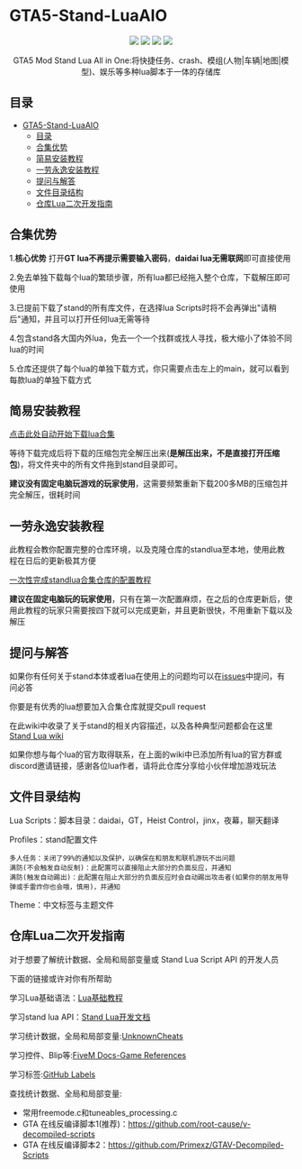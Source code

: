 # GTA5-Stand-LuaAIO

<p align="center">
  <a href="https://badges.toozhao.com/stats/01H69JD1N3ZWV3EDK36V3F5DJK"><img src="https://badges.toozhao.com/badges/01H69JD1N3ZWV3EDK36V3F5DJK/green.svg" /></a>
  <a href="https://discord.gg/wDcY8FFnt5"><img src="https://img.shields.io/discord/1167118210735276062?color=blue&label=discord&logo=discord&logoColor=white" /></a>
  <a href="http://qm.qq.com/cgi-bin/qm/qr?_wv=1027&k=wZuM0o7wOFfoiKDW5IxAxyKS_9p3nQ9x&authKey=sR9YMfGnCKK9hDviQMAOxMTfKwqiTSdgN3pw0B1NyWWBq6A3CWkuBHrHkSGbIhdB&noverify=0&group_code=242429835"><img src="https://img.shields.io/badge/QQ%E7%BE%A4-242429835-blue" /></a>
  <img src="https://img.shields.io/github/license/xhcherry/GTA5-Stand-LuaAIO" />
</p>

<p align="center">
  GTA5 Mod Stand Lua All in One:将快捷任务、crash、模组(人物|车辆|地图|模型)、娱乐等多种lua脚本于一体的存储库
</p>

## 目录

- [GTA5-Stand-LuaAIO](#gta5-stand-luaaio)
  - [目录](#目录)
  - [合集优势](#合集优势)
  - [简易安装教程](#简易安装教程)
  - [一劳永逸安装教程](#一劳永逸安装教程)
  - [提问与解答](#提问与解答)
  - [文件目录结构](#文件目录结构)
  - [仓库Lua二次开发指南](#仓库lua二次开发指南)

## 合集优势

1.**核心优势** 打开**GT lua不再提示需要输入密码**，**daidai lua无需联网**即可直接使用

2.免去单独下载每个lua的繁琐步骤，所有lua都已经拖入整个仓库，下载解压即可使用

3.已提前下载了stand的所有库文件，在选择lua Scripts时将不会再弹出"请稍后"通知，并且可以打开任何lua无需等待

4.包含stand各大国内外lua，免去一个一个找群或找人寻找，极大缩小了体验不同lua的时间

5.仓库还提供了每个lua的单独下载方式，你只需要点击左上的main，就可以看到每款lua的单独下载方式

## 简易安装教程

[点击此处自动开始下载lua合集](https://github.com/xhcherry/GTA5-Stand-LuaAIO/archive/refs/heads/main.zip)

等待下载完成后将下载的压缩包完全解压出来(**是解压出来，不是直接打开压缩包**)，将文件夹中的所有文件拖到stand目录即可。

**建议没有固定电脑玩游戏的玩家使用**，这需要频繁重新下载200多MB的压缩包并完全解压，很耗时间

## 一劳永逸安装教程
此教程会教你配置完整的仓库环境，以及克隆仓库的standlua至本地，使用此教程在日后的更新极其方便

[一次性完成standlua合集仓库的配置教程](https://xhcheats.cn/#/public/gitfork)

**建议在固定电脑玩的玩家使用**，只有在第一次配置麻烦，在之后的仓库更新后，使用此教程的玩家只需要按四下就可以完成更新，并且更新很快，不用重新下载以及解压

## 提问与解答

如果你有任何关于stand本体或者lua在使用上的问题均可以在[issues](https://github.com/xhcherry/GTA5-Stand-LuaAIO/issues)中提问，有问必答

你要是有优秀的lua想要加入合集仓库就提交pull request

在此wiki中收录了关于stand的相关内容描述，以及各种典型问题都会在这里
[Stand Lua wiki](https://github.com/xhcherry/GTA5-Stand-LuaAIO/wiki)

如果你想与每个lua的官方取得联系，在上面的wiki中已添加所有lua的官方群或discord邀请链接，感谢各位lua作者，请将此仓库分享给小伙伴增加游戏玩法

## 文件目录结构

Lua Scripts：脚本目录：daidai，GT，Heist Control，jinx，夜幕，聊天翻译

Profiles：stand配置文件

    多人任务：关闭了99%的通知以及保护，以确保在和朋友和联机游玩不出问题
    满防(不会触发自动反制)：此配置可以直接阻止大部分的负面反应，并通知
    满防(触发自动踢出)：此配置在阻止大部分的负面反应时会自动踢出攻击者(如果你的朋友用导弹或手雷炸你也会哦，慎用)，并通知

Theme：中文标签与主题文件

## 仓库Lua二次开发指南

对于想要了解统计数据、全局和局部变量或 Stand Lua Script API 的开发人员

下面的链接或许对你有所帮助

学习Lua基础语法：[Lua基础教程](https://www.tutorialspoint.com/lua/index.htm)

学习stand lua API：[Stand Lua开发文档](https://stand.gg/help/lua-api-documentation)

学习统计数据，全局和局部变量:[UnknownCheats](https://www.unknowncheats.me/forum/grand-theft-auto-v/)

学习控件、Blip等:[FiveM Docs-Game References](https://docs.fivem.net/docs/game-references/)

学习标签:[GitHub Labels](https://github.com/root-cause/v-labels)

查找统计数据、全局和局部变量:
- 常用freemode.c和tuneables_processing.c
- GTA 在线反编译脚本1(推荐)：https://github.com/root-cause/v-decompiled-scripts
- GTA 在线反编译脚本2：https://github.com/Primexz/GTAV-Decompiled-Scripts